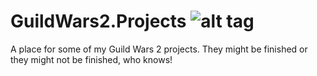 # GuildWars2.Projects ![alt tag](https://travis-ci.org/RoyBekkering/GuildWars2.Projects.svg?branch=master) 
A place for some of my Guild Wars 2 projects. They might be finished or they might not be finished, who knows!
